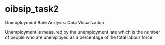 # oibsip_task2
Unemployment Rate Analysis: Data Visualization

Unemployment is measured by the unemployment rate which is the number of people who are unemployed as a percentage of the total labour force.

